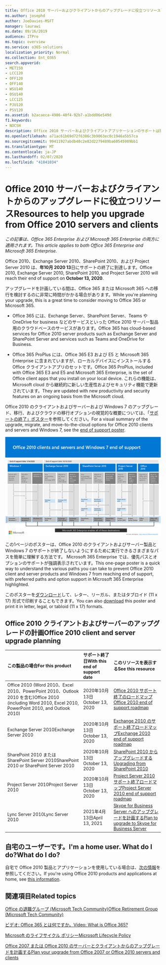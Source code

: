 ```yaml
---
title: Office 2010 サーバーおよびクライアントからのアップグレードに役立つリソース
ms.author: josephd
author: JoeDavies-MSFT
manager: laurawi
ms.date: 09/16/2019
audience: ITPro
ms.topic: overview
ms.service: o365-solutions
localization_priority: Normal
ms.collection: Ent_O365
search.appverid:
- MET150
- LCC120
- OFF120
- OFF140
- WSU140
- OSU140
- LCC125
- PJU120
- PSV120
ms.assetid: b2acaeca-4986-40f4-92b7-a1bdd06e549d
f1.keywords:
- NOCSH
description: Office 2010 サーバーおよびクライアントアプリケーションのサポートは間もなく終了し、カスタムサポート契約は利用できません。 今すぐアップグレードの計画を開始するには、この記事をご利用ください。
ms.openlocfilehash: a71ac61b69d72f6386c3b9063ec0c1946a5b57ca
ms.sourcegitcommit: 99411927abdb40c2e82d2279489ba60545989bb1
ms.translationtype: MT
ms.contentlocale: ja-JP
ms.lasthandoff: 02/07/2020
ms.locfileid: "41841034"
---
```

# <a name="resources-to-help-you-upgrade-from-office-2010-servers-and-clients"></a><span data-ttu-id="68d4b-104">Office 2010 サーバーおよびクライアントからのアップグレードに役立つリソース</span><span class="sxs-lookup"><span data-stu-id="68d4b-104">Resources to help you upgrade from Office 2010 servers and clients</span></span>

<span data-ttu-id="68d4b-105">*この記事は、Office 365 Enterprise および Microsoft 365 Enterprise の両方に適用されます。*</span><span class="sxs-lookup"><span data-stu-id="68d4b-105">*This article applies to both Office 365 Enterprise and Microsoft 365 Enterprise.*</span></span>

<span data-ttu-id="68d4b-106">Office 2010、Exchange Server 2010、SharePoint 2010、および Project Server 2010 は、**年10月 2020 13**日にサポートの終了に到達します。</span><span class="sxs-lookup"><span data-stu-id="68d4b-106">Office 2010, Exchange Server 2010, SharePoint 2010, and Project Server 2010 will reach their end of support on **October 13, 2020**.</span></span> 

<span data-ttu-id="68d4b-107">アップグレードを計画している間は、Office 365 または Microsoft 365 への移行を検討するのに非常に時間がかかる場合があります。</span><span class="sxs-lookup"><span data-stu-id="68d4b-107">While you're planning your upgrade, this is a great time to consider moving to Office 365 or Microsoft 365.</span></span> 

- <span data-ttu-id="68d4b-108">Office 365 には、Exchange Server、SharePoint Server、Teams や OneDrive for business などのサービスといった Office 2010 サーバー製品用のクラウドベースのサービスがあります。</span><span class="sxs-lookup"><span data-stu-id="68d4b-108">Office 365 has cloud-based services for Office 2010 server products such as Exchange Server and SharePoint Server and services such as Teams and OneDrive for Business.</span></span> 

- <span data-ttu-id="68d4b-109">Office 365 ProPlus には、Office 365 E3 および E5 と Microsoft 365 Enterprise に含まれていますが、ローカルデバイスにインストールする Office クライアントアプリのセットです。</span><span class="sxs-lookup"><span data-stu-id="68d4b-109">Office 365 ProPlus, included with Office 365 E3 and E5 and Microsoft 365 Enterprise, is the set of Office client apps that you install on your local device.</span></span> <span data-ttu-id="68d4b-110">これらの機能は、Microsoft cloud から継続的に新しい生産性およびセキュリティ機能で更新されています。</span><span class="sxs-lookup"><span data-stu-id="68d4b-110">They are updated with new productivity and security features on an ongoing basis from the Microsoft cloud.</span></span>

<span data-ttu-id="68d4b-111">Office 2010 のクライアントおよびサーバーおよび Windows 7 のアップグレード、移行、およびクラウドの移行オプションの視覚的な概要については、「[サポートの終了」ポスター](./media/upgrade-from-office-2010-servers-and-products/Office2010Windows7EndOfSupport.pdf)を参照してください。</span><span class="sxs-lookup"><span data-stu-id="68d4b-111">For a visual summary of the upgrade, migrate, and move-to-the-cloud options for Office 2010 clients and servers and Windows 7, see the [end of support poster](./media/upgrade-from-office-2010-servers-and-products/Office2010Windows7EndOfSupport.pdf).</span></span>

![Office 2010 のクライアントとサーバー、および Windows 7 のサポート終了ポスター](./media/upgrade-from-office-2010-servers-and-products/office2010-windows7-end-of-support.png)

<span data-ttu-id="68d4b-113">この1ページのポスターは、Office 2010 のクライアントおよびサーバー製品と Windows 7 のサポートが終了しないようにするために実行できるさまざまなパスを簡単に理解する方法です。 Microsoft 365 Enterprise では、優先パスとオプションのサポートが強調表示されています。</span><span class="sxs-lookup"><span data-stu-id="68d4b-113">This one-page poster is a quick way to understand the various paths you can take to prevent Office 2010 client and server products and Windows 7 from reaching end of support, with preferred paths and option support in Microsoft 365 Enterprise highlighted.</span></span>

<span data-ttu-id="68d4b-114">このポスターを[ダウンロード](https://github.com/MicrosoftDocs/microsoft-365-docs/raw/public/microsoft-365/enterprise/media/migration-microsoft-365-enterprise-workload/Office2010Windows7EndOfSupport.pdf)して、レター、リーガル、またはタブロイド (11 x 17) 形式で印刷することもできます。</span><span class="sxs-lookup"><span data-stu-id="68d4b-114">You can also [download](https://github.com/MicrosoftDocs/microsoft-365-docs/raw/public/microsoft-365/enterprise/media/migration-microsoft-365-enterprise-workload/Office2010Windows7EndOfSupport.pdf) this poster and print it in letter, legal, or tabloid (11 x 17) formats.</span></span>
      
## <a name="office-2010-client-and-server-upgrade-planning"></a><span data-ttu-id="68d4b-115">Office 2010 クライアントおよびサーバーのアップグレードの計画</span><span class="sxs-lookup"><span data-stu-id="68d4b-115">Office 2010 client and server upgrade planning</span></span>
  
|<span data-ttu-id="68d4b-116">**この製品の場合**</span><span class="sxs-lookup"><span data-stu-id="68d4b-116">**For this product**</span></span>|<span data-ttu-id="68d4b-117">**サポート終了日**</span><span class="sxs-lookup"><span data-stu-id="68d4b-117">**With this end of support date**</span></span>|<span data-ttu-id="68d4b-118">**このリソースを表示する**</span><span class="sxs-lookup"><span data-stu-id="68d4b-118">**See this resource**</span></span>|
|:-----|:-----|:-----|
|<span data-ttu-id="68d4b-119">Office 2010 (Word 2010、Excel 2010、PowerPoint 2010、Outlook 2010 を含む)</span><span class="sxs-lookup"><span data-stu-id="68d4b-119">Office 2010 (including Word 2010, Excel 2010, PowerPoint 2010, and Outlook 2010)</span></span>  <br/> | <span data-ttu-id="68d4b-120">2020年10月13日</span><span class="sxs-lookup"><span data-stu-id="68d4b-120">October 13, 2020</span></span> |[<span data-ttu-id="68d4b-121">Office 2010 サポート終了のロードマップ</span><span class="sxs-lookup"><span data-stu-id="68d4b-121">Office 2010 end of support roadmap</span></span>](https://docs.microsoft.com/DeployOffice/office-2010-end-support-roadmap) <br/> |
|<span data-ttu-id="68d4b-122">Exchange Server 2010</span><span class="sxs-lookup"><span data-stu-id="68d4b-122">Exchange Server 2010</span></span>  <br/> | <span data-ttu-id="68d4b-123">2020年10月13日</span><span class="sxs-lookup"><span data-stu-id="68d4b-123">October 13, 2020</span></span>  |[<span data-ttu-id="68d4b-124">Exchange 2010 のサポート終了ロードマップ</span><span class="sxs-lookup"><span data-stu-id="68d4b-124">Exchange 2010 end of support roadmap</span></span>](exchange-2010-end-of-support.md) <br/> |
|<span data-ttu-id="68d4b-125">SharePoint 2010 または SharePoint Server 2010</span><span class="sxs-lookup"><span data-stu-id="68d4b-125">SharePoint 2010 or SharePoint Server 2010</span></span>  <br/> | <span data-ttu-id="68d4b-126">2020年10月13日</span><span class="sxs-lookup"><span data-stu-id="68d4b-126">October 13, 2020</span></span> |[<span data-ttu-id="68d4b-127">SharePoint 2010 からアップグレードする</span><span class="sxs-lookup"><span data-stu-id="68d4b-127">Upgrading from SharePoint 2010</span></span>](upgrade-from-sharepoint-2010.md) <br/> |
|<span data-ttu-id="68d4b-128">Project Server 2010</span><span class="sxs-lookup"><span data-stu-id="68d4b-128">Project Server 2010</span></span> <br/> | <span data-ttu-id="68d4b-129">2020年10月13日</span><span class="sxs-lookup"><span data-stu-id="68d4b-129">October 13, 2020</span></span> | [<span data-ttu-id="68d4b-130">Project Server 2010 サポート終了ロードマップ</span><span class="sxs-lookup"><span data-stu-id="68d4b-130">Project Server 2010 end of support roadmap</span></span>](project-server-2010-end-of-support.md) <br/> |
|<span data-ttu-id="68d4b-131">Lync Server 2010</span><span class="sxs-lookup"><span data-stu-id="68d4b-131">Lync Server 2010</span></span> <br/> | <span data-ttu-id="68d4b-132">2021年4月13日</span><span class="sxs-lookup"><span data-stu-id="68d4b-132">April 13, 2021</span></span> | [<span data-ttu-id="68d4b-133">Skype for Business Server へのアップグレードを計画する</span><span class="sxs-lookup"><span data-stu-id="68d4b-133">Plan to upgrade to Skype for Business Server</span></span>](https://docs.microsoft.com/skypeforbusiness/plan-your-deployment/upgrade) <br/> |
    
## <a name="im-a-home-user-what-do-i-do"></a><span data-ttu-id="68d4b-134">自宅のユーザーです。</span><span class="sxs-lookup"><span data-stu-id="68d4b-134">I'm a home user.</span></span> <span data-ttu-id="68d4b-135">What do I do?</span><span class="sxs-lookup"><span data-stu-id="68d4b-135">What do I do?</span></span>

<span data-ttu-id="68d4b-136">自宅で Office 2010 製品とアプリケーションを使用している場合は、[次の情報](plan-upgrade-previous-versions-office.md#im-a-home-user-what-do-i-do)を参照してください。</span><span class="sxs-lookup"><span data-stu-id="68d4b-136">If you're using Office 2010 products and applications at home, see [this information](plan-upgrade-previous-versions-office.md#im-a-home-user-what-do-i-do).</span></span>

## <a name="related-topics"></a><span data-ttu-id="68d4b-137">関連項目</span><span class="sxs-lookup"><span data-stu-id="68d4b-137">Related topics</span></span>

[<span data-ttu-id="68d4b-138">Office の退職グループ (Microsoft Tech Community)</span><span class="sxs-lookup"><span data-stu-id="68d4b-138">Office Retirement Group (Microsoft Tech Community)</span></span>](https://go.microsoft.com/fwlink/?linkid=842065)
  
[<span data-ttu-id="68d4b-139">ビデオ: Office 365 とは何ですか。</span><span class="sxs-lookup"><span data-stu-id="68d4b-139">Video: What is Office 365?</span></span>](https://support.office.com/article/847caf12-2589-452c-8aca-1c009797678b.aspx)
  
[<span data-ttu-id="68d4b-140">Microsoft のライフサイクル ポリシー</span><span class="sxs-lookup"><span data-stu-id="68d4b-140">Microsoft Lifecycle Policy</span></span>](https://go.microsoft.com/fwlink/?linkid=865200)

[<span data-ttu-id="68d4b-141">Office 2007 または Office 2010 のサーバーとクライアントからのアップグレードを計画する</span><span class="sxs-lookup"><span data-stu-id="68d4b-141">Plan your upgrade from Office 2007 or Office 2010 servers and clients</span></span>](plan-upgrade-previous-versions-office.md)

